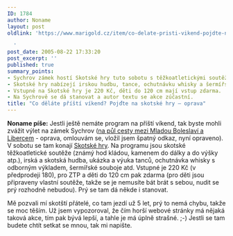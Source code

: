 ```yaml
---
ID: 1784
author: Noname
layout: post
oldlink: 'https://www.marigold.cz/item/co-delate-pristi-vikend-pojdte-na-skotske-hry-oprava

  '
post_date: 2005-08-22 17:33:20
post_excerpt: ''
published: true
summary_points:
- Sychrov zámek hostí Skotské hry tuto sobotu s těžkoatletickými soutěžemi.
- Skotské hry nabízejí irskou hudbu, tance, ochutnávku whisky a šermířské souboje.
- Vstupné na Skotské hry je 220 Kč, děti do 120 cm mají vstup zdarma.
- Na Sychrově se dá stanovat a autor textu se akce zúčastní.
title: "Co děláte příští víkend? Pojďte na skotské hry – oprava"
---
```


<p><strong>Noname píše:</strong> Jestli ještě nemáte program na příští víkend, tak byste mohli zvážit výlet na zámek Sychrov (<a href='http://mapy.atlas.cz/mapviewer/mapviewer.aspx?object=obec&amp;id=564451'>na půl cesty mezi Mladou Boleslaví a Libercem</a> - oprava, omlouvám se, vložil jsem špatný odkaz, nyní opraveno). V sobotu se tam konají <a href='http://www.skotskehry.net/'>Skotské hry</a>. Na programu jsou skotské těžkoatletické soutěže (známý hod kládou, kamenem do dálky a do výšky atp.), irská a skotská hudba, ukázka a výuka tanců, ochutnávka whisky s odborným výkladem, šermířské souboje atd. Vstupné je 220 Kč (v předprodeji 180), pro ZTP a děti do 120 cm pak zdarma (pro děti jsou připraveny vlastní soutěže, takže se je nemusíte bát brát s sebou, nudit se prý rozhodně nebudou). Prý se tam dá někde i stanovat.</p>
<p>Mě pozvali mí skotští přátelé, co tam jezdí už 5 let, prý to nemá chybu, takže se moc těším. Už jsem vypozoroval, že čím horší webové stránky má nějaká taková akce, tím pak bývá lepší, a tahle je má úplně strašné. ;-)
Jestli se tam budete chtít setkat se mnou, tak mi napište.</p>